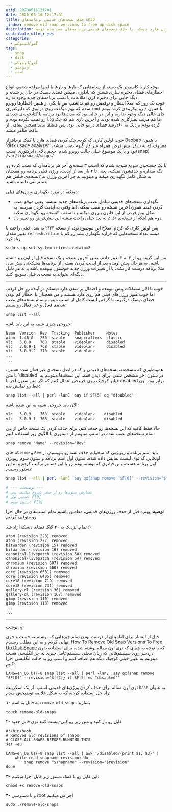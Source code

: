 ```yaml
---
utid: 20200516121701
date: 2020-05-16 12:17:01
title: حذف نسخه‌های قدیمی برنامه‌های snap
_index: remove old snap versions to free up disk space
description: آزاد کردن فضای ذخیره سازی، یا همان خالی کردن هارد دیسک، با حذف نسخه‌های قدیمی برنامه‌های نصب شده توسطsnap
contribute_offer: yes
categories:
  - گنو/لینوکس
tags:
  - snap
  - disk
  - گنو/لینوکس
  - اوبونتو
  - اسنپ
---
```

موقع کار با کامپیوتر یک دسته از پیغام‌هایی که بارها و بارها با اونها مواجه شدیم، انواع اخطارهای فضای ذخیره سازی هستن که یادآوری میکنن فضای دیسک در حال پر شدنه و دیگه جایی برای ذخیره کرن اطلاعات یا نصب برنامه‌های جدید وجود نداره.  
خوب یک روز که اصلا انتظار و توقعش رو هم نداشتم، من با یکی از همین اخطارها روبرو شدم که بهم میگفت روی درایوی که دایرکتوری `root` یا همون `/` رو پیکربندی کرده بودم جای خالی دیگه وجود نداره، و این در حالی بود که مدت‌ها بود برنامه یا کتابخونه‌ی جدیدی رو نصب نکرده بودم و `log` ها هم مرتب تمیزکاری شده بودند و آخرین باری هم که چک کرده بودم نزدیک به ۶۰درصد فضای درایو خالی بود، پس منطقا نباید همچین پیغامی از ناکجا ظاهر میشد.

خوب اولین کاری که کردم چک کردن فضای هارد با کمک نرم‌افزار [Baobab](https://wiki.gnome.org/action/show/Apps/DiskUsageAnalyzer) یا همون 'disk usage analyzer' معروف که به شکل پیش‌فرض همراه میز کار گنوم نصب میشه، بود و با یک موضوع خیلی جالب روبرو شدم، حجم بالای دایرکتوری اسنپ(snap)  
`/var/lib/snapd/snaps/`

با یک جستجوی سریع متوجه شدم که اسنپ ۳ نسخه‌ی آخر هر برنامه‌ای که نصب کرده رو نگه میداره و حذفشون نمیکنه. یعنی تا ۲ بار بعد از آپدیت، ورژن قبلی برنامه رو همچنان به شکل کامل نگهداری میکنه و میتونید به جز آخرین ورژن به ۲نسخه‌ی قبلش هم دسترسی داشته باشید.

دونکته در مورد نگهداری ورژن‌های قبلی:

- نگهداری نسخه‌های قدیمی شامل نصب برنامه‌های جدید نمیشه، یعنی موقع نصب کردن فقط همون آخرین نسخه رو نصب میکنه، اما وقتی به آپدیت کردن میرسه، به شکل پیش‌فرض از این قانون پیروی میکنه و تا سقف ۳نسخه رو نگهداری میکنه
- دوم هم اینکه از نسخه‌ی `2.34` به بعد خیلی راحت میشه این پیش‌فرض رو تغییر داد.

پس اولین کاری که کردم اصلاح این موضوع بود، از نسخه ۲/۳۴ به بعد، خیلی راحت با تغییر مقدار `refresh.retain` میشه تعداد نسخه‌هایی که قراره نگهداری بشه رو کم یا زیاد کرد.

	sudo snap set system refresh.retain=2

من این گزینه رو از ۳ به ۲ تغییر دادم، یعنی آخرین نسخه و یک نسخه قبل از اون رو داشته باشم، به هرحال پیش اومده بعد از آپدیت کردن بعضی از برنامه‌ها مشکلاتی پیش بیاد، مثلا برنامه درست کار نکنه، یا از تغییرات ورژن جدید خوشتون نیومده باشه یا به هر دلیل دیگه‌ای بخواید به نسخه‌ی قبلی سوییچ کنید.

***

خوب تا الان مشکلات پیش نیومده و احتمال پر شدن هارد دیسکم در آینده رو حل کردم، اما خوب هنوز ورژن‌های قبلی هم روی هارد هستند و من همچنان با اخطار کم بودن فضای دیسک درگیرم، با گرفتن لیست کامل از اسنپ میتونیم تمام نسخه‌های نصب شده‌ی فعال و غیر فعال رو ببینیم:

	snap list --all

خروجی چیزی شبیه به این باید باشه:

	Name  Version  Rev  Tracking  Publisher     Notes
	atom  1.46.0   250  stable    snapcrafters  classic
	vlc   3.0.9    768  stable    videolan✓     disabled
	vlc   3.0.9-1  768  stable    videolan✓     disabled
	vlc   3.0.9-2  770  stable    videolan✓     -
	...
	...

همونطوری که مشخصه، نسخه‌های قدیمی‌تر که در اصل نسخه‌ی غیر فعال شده هستن، با متن 'disabled' در ستون آخر مشخص شدن، برای دیدن فقط این نسخه‌ها میتونیم یه فیلتر کوچیک روی خروجی اعمال کنیم که اگر متن ستون آخر با disabled برابر بود، اون خط رو نمایش بده:

	snap list --all | perl -lanE 'say if $F[5] eq "disabled"'

الان باید خروجی شبیه به این شده باشه:

	vlc   3.0.9    768  stable    videolan✓    disabled
	vlc   3.0.9-1  768  stable    videolan✓    disabled

حالا فقط کافیه که این نسخه‌ها رو حذف کنم، برای حذف کردن یک نسخه خاص از بین تمام نسخه‌های نصب شده در اسنپ میتونیم از دستوری با الگوی زیر استفاده کنیم:

	snap remove "Name" --revision="Rev"

که جای `Name` و `Rev` باید اسم برنامه و ریویژنی که میخوایم حذف بشه رو بنویسیم، از اونجایی که توی لیست نمایش داده شده، ستون اول اسم برنامه و ستون سوم ریویژن اون برنامه هست، پس فیلتری که نوشته بودم رو با این دستور ترکیب کردم و به این دستور رسیدم:

``` bash
snap list --all | perl -lanE 'say qx{snap remove "$F[0]" --revision="$f[2]} if $F[5] eq "disabled"'

# --- توضیحات ---
# شمارش ستون‌ها رو از صفر شروع میکنیم، پس
# ستون اول: F[0]
# ستون سوم: F[2]
```

**توصیه:** بهتره قبل از حذف ورژن‌های قدیمی، مطمین باشیم تمام اسنپ‌های در حال اجرا رو متوقف کردیم

تمام. نزدیک به ۴۰ گیگ فضای دیسک آزاد شد :)

	atom (revision 223) removed
	atom (revision 222) removed
	bitwarden (revision 15) removed
	bitwarden (revision 16) removed
	canonical-livepatch (revision 50) removed
	canonical-livepatch (revision 54) removed
	chromium (revision 607) removed
	chromium (revision 660) removed
	core (revision 6531) removed
	core (revision 6405) removed
	core18 (revision 719) removed
	core18 (revision 731) removed
	gallery-dl (revision 36) removed
	gallery-dl (revision 167) removed
	gimp (revision 110) removed
	gimp (revision 113) removed
	...
	...

***

پی‌نوشت:

قبل از انتشار برای اطمینان از درست بودن تمام چیزهایی که نوشتم یه جست و جوی نهایی کردم و به این مطلب رسیدم، [How To Remove Old Snap Versions To Free Up Disk Space](https://www.linuxuprising.com/2019/04/how-to-remove-old-snap-versions-to-free.html) که با توجه به چیزی که توی اون مقاله نوشته شده، برای استفاده بدون دردسر روی سیستم‌هایی که زبان محلی سیستم‌عامل چیزی به جز انگلیسی هست میتونیم یه تغییر خیلی کوچیک دیگه هم اضافه کنیم و اسنپ رو به حالت انگلیسی اجرا کنیم:

	LANG=en_US.UTF-8 snap list --all | perl -lanE 'say qx{snap remove "$F[0]" --revision="$f[2]} if $F[5] eq "disabled"'

توی اون مقاله برای حذف کردن ورژن‌های قدیمی اسنپ، از یک اسکریپت `bash` به عنوان راه حل استفاده کرده، که به شکل خلاصه توضیحش میدم:

**‍۱-** یه فایل به اسم `remove-old-snaps` بسازید

	touch remove-old-snaps

**۲-** فایل رو باز کنید و متن زیر رو کپی-پیست کنید توی فایل جدید

	#!/bin/bash
	# Removes old revisions of snaps
	# CLOSE ALL SNAPS BEFORE RUNNING THIS
	set -eu

	LANG=en_US.UTF-8 snap list --all | awk '/disabled/{print $1, $3}' |
		while read snapname revision; do
			snap remove "$snapname" --revision="$revision"
	done

**۳-** این فایل رو با کمک دستور زیر قابل اجرا میکنیم:

	chmod +x remove-old-snaps

**۴-** و  با دسترسی root اجراش میکنیم

	sudo ./remove-old-snaps
